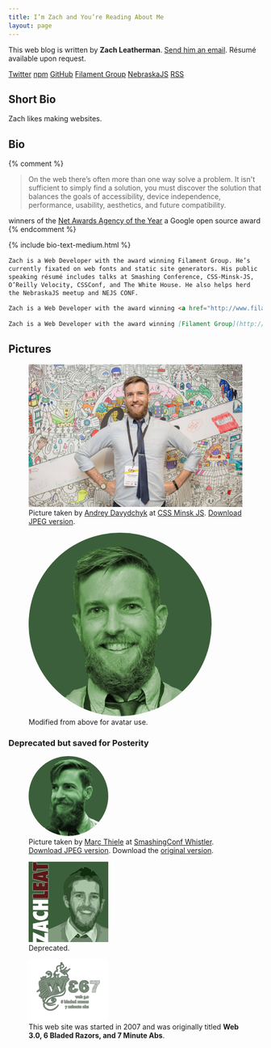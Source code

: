```yaml
---
title: I’m Zach and You’re Reading About Me
layout: page
---
```


This web blog is written by **Zach Leatherman**. [Send him an email](mailto:zachleatherman@gmail.com). Résumé available upon request.

<span class="social">
	<a href="https://twitter.com/zachleat" class="social_icon icon-twitter" title="@zachleat on Twitter">Twitter</a>
	<a href="https://www.npmjs.com/~zachleat" class="social_icon icon-npm" title="@zachleat on npm">npm</a>
	<a href="https://github.com/zachleat/" class="social_icon icon-github" title="@zachleat on GitHub">GitHub</a>
	<a href="http://www.filamentgroup.com/" class="social_icon icon-filamentgroup">Filament Group</a>
	<a href="http://nebraskajs.com/" class="social_icon icon-nebraskajs">NebraskaJS</a>
	<a href="/web/feed/" class="social_icon icon-feed" title="Zach Leatherman’s RSS Feed">RSS</a>
</span><!-- /.social -->

## Short Bio

Zach likes making websites.

## Bio

{% comment %}
> On the web there’s often more than one way solve a problem. It isn't sufficient to simply find a solution, you must discover the solution that balances the goals of accessibility, device independence, performance, usability, aesthetics, and future compatibility.

winners of the <a href="https://www.filamentgroup.com/lab/agency-of-year.html">Net Awards Agency of the Year</a> a Google open source award
{% endcomment %}

{% include bio-text-medium.html %}

<div class="livedemo top square-bottom" data-demo-label="Plaintext">

``` text
Zach is a Web Developer with the award winning Filament Group. He’s currently fixated on web fonts and static site generators. His public speaking résumé includes talks at Smashing Conference, CSS-Minsk-JS, O’Reilly Velocity, CSSConf, and The White House. He also helps herd the NebraskaJS meetup and NEJS CONF.
```

</div>

<div class="livedemo top square-bottom" data-demo-label="HTML">

``` html
Zach is a Web Developer with the award winning <a href="http://www.filamentgroup.com/">Filament Group</a>. He’s currently fixated on <a href="https://www.zachleat.com/web/fonts/">web fonts</a> and <a href="https://www.zachleat.com/web/introducing-eleventy/">static site generators</a>. His <a href="https://www.zachleat.com/web/speaking/">public speaking résumé</a> includes talks at Smashing Conference, CSS-Minsk-JS, O’Reilly Velocity, CSSConf, and <a href="https://www.zachleat.com/web/whitehouse/">The White House</a>. He also helps herd the <a href="http://nebraskajs.com">NebraskaJS</a> meetup and <a href="http://nejsconf.com/">NEJS CONF</a>.
```

</div>

<div class="livedemo top square-bottom" data-demo-label="Markdown">

``` markdown
Zach is a Web Developer with the award winning [Filament Group](http://www.filamentgroup.com/). He’s currently fixated on [web fonts](https://www.zachleat.com/web/fonts/) and [static site generators](https://www.zachleat.com/web/introducing-eleventy/). His [public speaking résumé](https://www.zachleat.com/web/speaking/) includes talks at Smashing Conference, CSS-Minsk-JS, O’Reilly Velocity, CSSConf, and [The White House](https://www.zachleat.com/web/whitehouse/). He also helps herd the [NebraskaJS](http://nebraskajs.com) meetup and [NEJS CONF](http://nejsconf.com/).
```

</div>

## Pictures

<figure>
	<picture>
		<source type="image/webp" srcset="/img/bio-2017.webp">
		<img src="/img/bio-2017.jpg" alt="Just a picture of my face.">
	</picture>
	<figcaption>Picture taken by <a href="https://www.facebook.com/andrey.davydchyk">Andrey Davydchyk</a> at <a href="https://www.facebook.com/cssminskjs/">CSS Minsk JS</a>. <a href="/img/bio-2017.jpg">Download JPEG version</a>.</figcaption>
</figure>

<figure>
	<img src="/img/avatar-2017-big.png" alt="" style="max-width: 363px; border-radius: 50%;">
	<figcaption>Modified from above for avatar use.</figcaption>
</figure>

<!-- <figure>
	<picture>
		<source type="image/webp" srcset="/img/reading.webp">
		<img src="/img/reading.jpg" alt="Reading in the book store, Coding with JavaScript for Dummies.">
	</picture>
	<figcaption><a href="/img/reading.jpg">Download JPEG version</a>.</figcaption>
</figure> -->

### Deprecated but saved for Posterity

<figure>
	<img src="/img/avatar-big.png" alt="" style="width: 158px; border-radius: 50%;">
	<figcaption>Picture taken by <a href="https://twitter.com/marcthiele">Marc Thiele</a> at <a href="https://smashingconf.com/whistler-2014/">SmashingConf Whistler</a>. <a href="/img/bio.jpg">Download JPEG version</a>. Download the <a href="/img/bio.jpg">original version</a>.</figcaption>
</figure>

<figure>
	<img src="/img/avatar-old.png" alt="" style="width: 158px">
	<figcaption>Deprecated.</figcaption>
</figure>

<figure>
	<img src="/web/img/web367.png" alt="Web 367 Logo" style="width: 158px">
	<figcaption>This web site was started in 2007 and was originally titled <strong>Web 3.0, 6 Bladed Razors, and 7 Minute Abs</strong>.</figcaption>
</figure>
